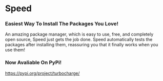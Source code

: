 # Speed

### Easiest Way To Install The Packages You Love!

An amazing package manager, which is easy to use, free, and completely open source, Speed just gets the job done. Speed automatically tests the packages after installing them, reassuring you that it finally works when you use them!

### Now Avaliable On PyPi!

https://pypi.org/project/turbocharge/
